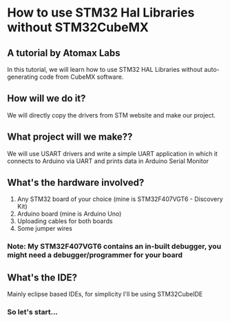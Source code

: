 # How to use STM32 Hal Libraries without STM32CubeMX

## A tutorial by Atomax Labs

In this tutorial, we will learn how to use STM32 HAL Libraries without auto-generating
code from CubeMX software.

## How will we do it?

We will directly copy the drivers from STM website and make our project.

## What project will we make??

We will use USART drivers and write a simple UART application in which it connects to Arduino
via UART and prints data in Arduino Serial Monitor

## What's the hardware involved?

1) Any STM32 board of your choice (mine is STM32F407VGT6 - Discovery Kit)
2) Arduino board (mine is Arduino Uno)
3) Uploading cables for both boards
4) Some jumper wires

### Note: My STM32F407VGT6 contains an in-built debugger, you might need a debugger/programmer for your board

## What's the IDE?

Mainly eclipse based IDEs, for simplicity I'll be using STM32CubeIDE

### So let's start...